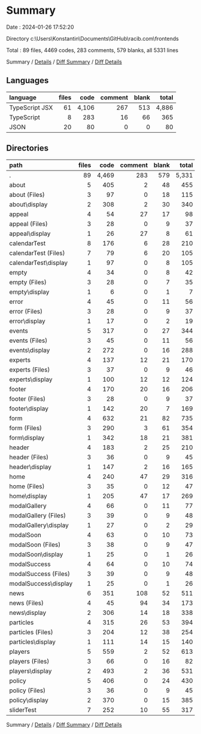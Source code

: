 # Summary

Date : 2024-01-26 17:52:20

Directory c:\\Users\\Konstantin\\Documents\\GitHub\\racib.com\\frontends

Total : 89 files,  4469 codes, 283 comments, 579 blanks, all 5331 lines

Summary / [Details](details.md) / [Diff Summary](diff.md) / [Diff Details](diff-details.md)

## Languages
| language | files | code | comment | blank | total |
| :--- | ---: | ---: | ---: | ---: | ---: |
| TypeScript JSX | 61 | 4,106 | 267 | 513 | 4,886 |
| TypeScript | 8 | 283 | 16 | 66 | 365 |
| JSON | 20 | 80 | 0 | 0 | 80 |

## Directories
| path | files | code | comment | blank | total |
| :--- | ---: | ---: | ---: | ---: | ---: |
| . | 89 | 4,469 | 283 | 579 | 5,331 |
| about | 5 | 405 | 2 | 48 | 455 |
| about (Files) | 3 | 97 | 0 | 18 | 115 |
| about\\display | 2 | 308 | 2 | 30 | 340 |
| appeal | 4 | 54 | 27 | 17 | 98 |
| appeal (Files) | 3 | 28 | 0 | 9 | 37 |
| appeal\\display | 1 | 26 | 27 | 8 | 61 |
| calendarTest | 8 | 176 | 6 | 28 | 210 |
| calendarTest (Files) | 7 | 79 | 6 | 20 | 105 |
| calendarTest\\display | 1 | 97 | 0 | 8 | 105 |
| empty | 4 | 34 | 0 | 8 | 42 |
| empty (Files) | 3 | 28 | 0 | 7 | 35 |
| empty\\display | 1 | 6 | 0 | 1 | 7 |
| error | 4 | 45 | 0 | 11 | 56 |
| error (Files) | 3 | 28 | 0 | 9 | 37 |
| error\\display | 1 | 17 | 0 | 2 | 19 |
| events | 5 | 317 | 0 | 27 | 344 |
| events (Files) | 3 | 45 | 0 | 11 | 56 |
| events\\display | 2 | 272 | 0 | 16 | 288 |
| experts | 4 | 137 | 12 | 21 | 170 |
| experts (Files) | 3 | 37 | 0 | 9 | 46 |
| experts\\display | 1 | 100 | 12 | 12 | 124 |
| footer | 4 | 170 | 20 | 16 | 206 |
| footer (Files) | 3 | 28 | 0 | 9 | 37 |
| footer\\display | 1 | 142 | 20 | 7 | 169 |
| form | 4 | 632 | 21 | 82 | 735 |
| form (Files) | 3 | 290 | 3 | 61 | 354 |
| form\\display | 1 | 342 | 18 | 21 | 381 |
| header | 4 | 183 | 2 | 25 | 210 |
| header (Files) | 3 | 36 | 0 | 9 | 45 |
| header\\display | 1 | 147 | 2 | 16 | 165 |
| home | 4 | 240 | 47 | 29 | 316 |
| home (Files) | 3 | 35 | 0 | 12 | 47 |
| home\\display | 1 | 205 | 47 | 17 | 269 |
| modalGallery | 4 | 66 | 0 | 11 | 77 |
| modalGallery (Files) | 3 | 39 | 0 | 9 | 48 |
| modalGallery\\display | 1 | 27 | 0 | 2 | 29 |
| modalSoon | 4 | 63 | 0 | 10 | 73 |
| modalSoon (Files) | 3 | 38 | 0 | 9 | 47 |
| modalSoon\\display | 1 | 25 | 0 | 1 | 26 |
| modalSuccess | 4 | 64 | 0 | 10 | 74 |
| modalSuccess (Files) | 3 | 39 | 0 | 9 | 48 |
| modalSuccess\\display | 1 | 25 | 0 | 1 | 26 |
| news | 6 | 351 | 108 | 52 | 511 |
| news (Files) | 4 | 45 | 94 | 34 | 173 |
| news\\display | 2 | 306 | 14 | 18 | 338 |
| particles | 4 | 315 | 26 | 53 | 394 |
| particles (Files) | 3 | 204 | 12 | 38 | 254 |
| particles\\display | 1 | 111 | 14 | 15 | 140 |
| players | 5 | 559 | 2 | 52 | 613 |
| players (Files) | 3 | 66 | 0 | 16 | 82 |
| players\\display | 2 | 493 | 2 | 36 | 531 |
| policy | 5 | 406 | 0 | 24 | 430 |
| policy (Files) | 3 | 36 | 0 | 9 | 45 |
| policy\\display | 2 | 370 | 0 | 15 | 385 |
| sliderTest | 7 | 252 | 10 | 55 | 317 |

Summary / [Details](details.md) / [Diff Summary](diff.md) / [Diff Details](diff-details.md)